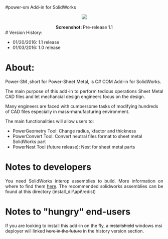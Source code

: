 #power-sm Add-in for SolidWorks

<center><img src="http://picpaste.com/pics/Capture-NN48S575.1453417223.JPG"></img></center>
<br><center><b>Screenshot: </b>Pre-release 1.1</center>
# Version History:

- 01/20/2016: 1.1  release
- 01/03/2016: 1.0  release






# About:

Power-SM ,short for Power-Sheet Metal, is C# COM Add-in for SolidWorks.

<p align="justify">The main purpose of this add-in to perform tedious operations Sheet Metal CAD files and let mechancial design engineers focus on the design.

Many engineers are faced with cumbersome tasks of modifying hundreds of CAD files especially in mass-manufacturing environment.</p>

The main functionalities will allow users to:

- PowerGeometry Tool: Change radius, kfactor and thickness
- PowerConvert Tool: Convert neutral files format to sheet metal SolidWorks part
- PowerNest Tool (future release): Nest for sheet metal parts


# Notes to developers

<p align="justify">You need SolidWorks interop assemblies to build. More information on where to find them <a href="http://help.solidworks.com/2015/English/api/sldworksapiprogguide/Welcome.htm"> here</a>. The recommended solidworks assemblies can be found at this directory (install_dir\api\redist)</p>

# Notes to "hungry" end-users

If you are looking to install this add-in on the fly, a <strike>installshield</strike> windows msi deployer will linked <strike>here in the future</strike> in the history version section.
